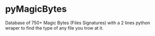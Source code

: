 # pyMagicBytes
Database of 750+ Magic Bytes (Files Signatures) with a 2 lines python wraper to find the type of any file you trow at it.
